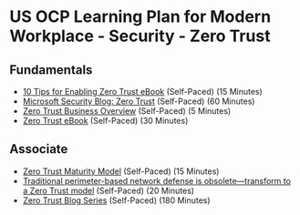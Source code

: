 # US OCP Learning Plan for Modern Workplace - Security - Zero Trust

## Fundamentals

* [10 Tips for Enabling Zero Trust eBook](https://discover.microsoft.com/10-tips-for-enabling-zero-trust-ebook/) (Self-Paced) (15 Minutes)
* [Microsoft Security Blog: Zero Trust](https://www.microsoft.com/security/blog/zero-trust/) (Self-Paced) (60 Minutes)
* [Zero Trust Business Overview](https://www.microsoft.com/en-us/security/business/zero-trust) (Self-Paced) (5 Minutes)
* [Zero Trust eBook](https://query.prod.cms.rt.microsoft.com/cms/api/am/binary/RE3YnRL) (Self-Paced) (30 Minutes)

## Associate

* [Zero Trust Maturity Model](https://aka.ms/Zero-Trust-Vision) (Self-Paced) (15 Minutes)
* [Traditional perimeter-based network defense is obsolete—transform to a Zero Trust model](https://www.microsoft.com/security/blog/?p=89995) (Self-Paced) (20 Minutes)
* [Zero Trust Blog Series](https://www.microsoft.com/security/blog/2018/12/17/zero-trust-part-1-identity-and-access-management/) (Self-Paced) (180 Minutes)
